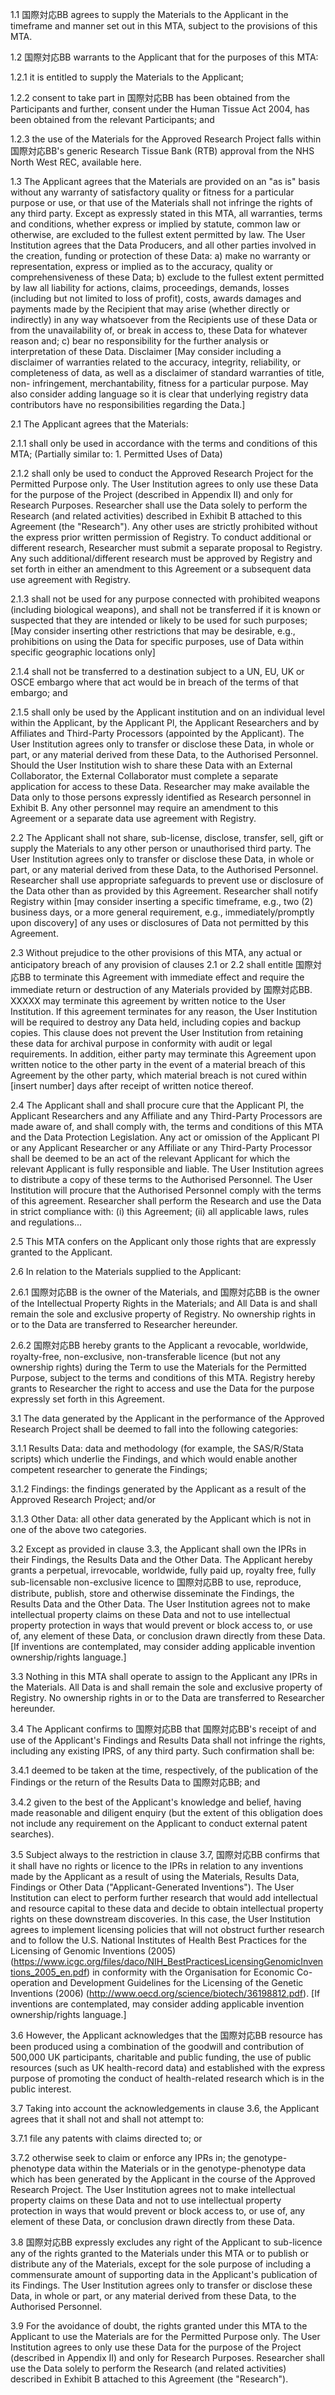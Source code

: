 1.1 国際対応BB agrees to supply the Materials to the Applicant in the timeframe and manner set out in this MTA, subject to the provisions of this MTA.

1.2 国際対応BB warrants to the Applicant that for the purposes of this MTA:

1.2.1 it is entitled to supply the Materials to the Applicant;

1.2.2 consent to take part in 国際対応BB has been obtained from the Participants and further, consent under the Human Tissue Act 2004, has been obtained from the relevant Participants; and

1.2.3 the use of the Materials for the Approved Research Project falls within 国際対応BB's generic Research Tissue Bank (RTB) approval from the NHS North West REC, available here.

1.3 The Applicant agrees that the Materials are provided on an "as is" basis without any warranty of satisfactory quality or fitness for a particular purpose or use, or that use of the Materials shall not infringe the rights of any third party. Except as expressly stated in this MTA, all warranties, terms and conditions, whether express or implied by statute, common law or otherwise, are excluded to the fullest extent permitted by law. The User Institution agrees that the Data Producers, and all other parties involved in the creation, funding or protection of these Data: a) make no warranty or representation, express or implied as to the accuracy, quality or comprehensiveness of these Data; b) exclude to the fullest extent permitted by law all liability for actions, claims, proceedings, demands, losses (including but not limited to loss of profit), costs, awards damages and payments made by the Recipient that may arise (whether directly or indirectly) in any way whatsoever from the Recipients use of these Data or from the unavailability of, or break in access to, these Data for whatever reason and; c) bear no responsibility for the further analysis or interpretation of these Data. Disclaimer [May consider including a disclaimer of warranties related to the accuracy, integrity, reliability, or completeness of data, as well as a disclaimer of standard warranties of title, non- infringement, merchantability, fitness for a particular purpose. May also consider adding language so it is clear that underlying registry data contributors have no responsibilities regarding the Data.]

2.1 The Applicant agrees that the Materials:

2.1.1 shall only be used in accordance with the terms and conditions of this MTA; (Partially similar to: 1. Permitted Uses of Data)

2.1.2 shall only be used to conduct the Approved Research Project for the Permitted Purpose only. The User Institution agrees to only use these Data for the purpose of the Project (described in Appendix II) and only for Research Purposes. Researcher shall use the Data solely to perform the Research (and related activities) described in Exhibit B attached to this Agreement (the "Research"). Any other uses are strictly prohibited without the express prior written permission of Registry. To conduct additional or different research, Researcher must submit a separate proposal to Registry. Any such additional/different research must be approved by Registry and set forth in either an amendment to this Agreement or a subsequent data use agreement with Registry.

2.1.3 shall not be used for any purpose connected with prohibited weapons (including biological weapons), and shall not be transferred if it is known or suspected that they are intended or likely to be used for such purposes; [May consider inserting other restrictions that may be desirable, e.g., prohibitions on using the Data for specific purposes, use of Data within specific geographic locations only]

2.1.4 shall not be transferred to a destination subject to a UN, EU, UK or OSCE embargo where that act would be in breach of the terms of that embargo; and

2.1.5 shall only be used by the Applicant institution and on an individual level within the Applicant, by the Applicant Pl, the Applicant Researchers and by Affiliates and Third-Party Processors (appointed by the Applicant). The User Institution agrees only to transfer or disclose these Data, in whole or part, or any material derived from these Data, to the Authorised Personnel. Should the User Institution wish to share these Data with an External Collaborator, the External Collaborator must complete a separate application for access to these Data. Researcher may make available the Data only to those persons expressly identified as Research personnel in Exhibit B. Any other personnel may require an amendment to this Agreement or a separate data use agreement with Registry.

2.2 The Applicant shall not share, sub-license, disclose, transfer, sell, gift or supply the Materials to any other person or unauthorised third party. The User Institution agrees only to transfer or disclose these Data, in whole or part, or any material derived from these Data, to the Authorised Personnel. Researcher shall use appropriate safeguards to prevent use or disclosure of the Data other than as provided by this Agreement. Researcher shall notify Registry within [may consider inserting a specific timeframe, e.g., two (2) business days, or a more general requirement, e.g., immediately/promptly upon discovery] of any uses or disclosures of Data not permitted by this Agreement.

2.3 Without prejudice to the other provisions of this MTA, any actual or anticipatory breach of any provision of clauses 2.1 or 2.2 shall entitle 国際対応BB to terminate this Agreement with immediate effect and require the immediate return or destruction of any Materials provided by 国際対応BB. XXXXX may terminate this agreement by written notice to the User Institution. If this agreement terminates for any reason, the User Institution will be required to destroy any Data held, including copies and backup copies. This clause does not prevent the User Institution from retaining these data for archival purpose in conformity with audit or legal requirements. In addition, either party may terminate this Agreement upon written notice to the other party in the event of a material breach of this Agreement by the other party, which material breach is not cured within [insert number] days after receipt of written notice thereof.

2.4 The Applicant shall and shall procure cure that the Applicant Pl, the Applicant Researchers and any Affiliate and any Third-Party Processors are made aware of, and shall comply with, the terms and conditions of this MTA and the Data Protection Legislation. Any act or omission of the Applicant Pl or any Applicant Researcher or any Affiliate or any Third-Party Processor shall be deemed to be an act of the relevant Applicant for which the relevant Applicant is fully responsible and liable. The User Institution agrees to distribute a copy of these terms to the Authorised Personnel. The User Institution will procure that the Authorised Personnel comply with the terms of this agreement. Researcher shall perform the Research and use the Data in strict compliance with: (i) this Agreement; (ii) all applicable laws, rules and regulations...

2.5 This MTA confers on the Applicant only those rights that are expressly granted to the Applicant.

2.6 In relation to the Materials supplied to the Applicant:

2.6.1 国際対応BB is the owner of the Materials, and 国際対応BB is the owner of the Intellectual Property Rights in the Materials; and All Data is and shall remain the sole and exclusive property of Registry. No ownership rights in or to the Data are transferred to Researcher hereunder.

2.6.2 国際対応BB hereby grants to the Applicant a revocable, worldwide, royalty-free, non-exclusive, non-transferable licence (but not any ownership rights) during the Term to use the Materials for the Permitted Purpose, subject to the terms and conditions of this MTA. Registry hereby grants to Researcher the right to access and use the Data for the purpose expressly set forth in this Agreement.

3.1 The data generated by the Applicant in the performance of the Approved Research Project shall be deemed to fall into the following categories:

3.1.1 Results Data: data and methodology (for example, the SAS/R/Stata scripts) which underlie the Findings, and which would enable another competent researcher to generate the Findings;

3.1.2 Findings: the findings generated by the Applicant as a result of the Approved Research Project; and/or

3.1.3 Other Data: all other data generated by the Applicant which is not in one of the above two categories.

3.2 Except as provided in clause 3.3, the Applicant shall own the IPRs in their Findings, the Results Data and the Other Data. The Applicant hereby grants a perpetual, irrevocable, worldwide, fully paid up, royalty free, fully sub-licensable non-exclusive licence to 国際対応BB to use, reproduce, distribute, publish, store and otherwise disseminate the Findings, the Results Data and the Other Data. The User Institution agrees not to make intellectual property claims on these Data and not to use intellectual property protection in ways that would prevent or block access to, or use of, any element of these Data, or conclusion drawn directly from these Data. [If inventions are contemplated, may consider adding applicable invention ownership/rights language.]

3.3 Nothing in this MTA shall operate to assign to the Applicant any IPRs in the Materials. All Data is and shall remain the sole and exclusive property of Registry. No ownership rights in or to the Data are transferred to Researcher hereunder.

3.4 The Applicant confirms to 国際対応BB that 国際対応BB's receipt of and use of the Applicant's Findings and Results Data shall not infringe the rights, including any existing IPRS, of any third party. Such confirmation shall be:

3.4.1 deemed to be taken at the time, respectively, of the publication of the Findings or the return of the Results Data to 国際対応BB; and

3.4.2 given to the best of the Applicant's knowledge and belief, having made reasonable and diligent enquiry (but the extent of this obligation does not include any requirement on the Applicant to conduct external patent searches).

3.5 Subject always to the restriction in clause 3.7, 国際対応BB confirms that it shall have no rights or licence to the IPRs in relation to any inventions made by the Applicant as a result of using the Materials, Results Data, Findings or Other Data ("Applicant-Generated Inventions"). The User Institution can elect to perform further research that would add intellectual and resource capital to these data and decide to obtain intellectual property rights on these downstream discoveries. In this case, the User Institution agrees to implement licensing policies that will not obstruct further research and to follow the U.S. National Institutes of Health Best Practices for the Licensing of Genomic Inventions (2005) (https://www.icgc.org/files/daco/NIH_BestPracticesLicensingGenomicInventions_2005_en.pdf) in conformity with the Organisation for Economic Co-operation and Development Guidelines for the Licensing of the Genetic Inventions (2006) (http://www.oecd.org/science/biotech/36198812.pdf). [If inventions are contemplated, may consider adding applicable invention ownership/rights language.]

3.6 However, the Applicant acknowledges that the 国際対応BB resource has been produced using a combination of the goodwill and contribution of 500,000 UK participants, charitable and public funding, the use of public resources (such as UK health-record data) and established with the express purpose of promoting the conduct of health-related research which is in the public interest.

3.7 Taking into account the acknowledgements in clause 3.6, the Applicant agrees that it shall not and shall not attempt to:

3.7.1 file any patents with claims directed to; or

3.7.2 otherwise seek to claim or enforce any IPRs in; the genotype-phenotype data within the Materials or in the genotype-phenotype data which has been generated by the Applicant in the course of the Approved Research Project. The User Institution agrees not to make intellectual property claims on these Data and not to use intellectual property protection in ways that would prevent or block access to, or use of, any element of these Data, or conclusion drawn directly from these Data.

3.8 国際対応BB expressly excludes any right of the Applicant to sub-licence any of the rights granted to the Materials under this MTA or to publish or distribute any of the Materials, except for the sole purpose of including a commensurate amount of supporting data in the Applicant's publication of its Findings. The User Institution agrees only to transfer or disclose these Data, in whole or part, or any material derived from these Data, to the Authorised Personnel.

3.9 For the avoidance of doubt, the rights granted under this MTA to the Applicant to use the Materials are for the Permitted Purpose only. The User Institution agrees to only use these Data for the purpose of the Project (described in Appendix II) and only for Research Purposes. Researcher shall use the Data solely to perform the Research (and related activities) described in Exhibit B attached to this Agreement (the "Research").